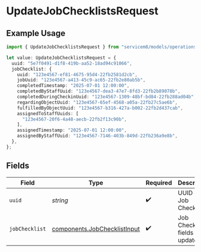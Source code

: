 # UpdateJobChecklistsRequest

## Example Usage

```typescript
import { UpdateJobChecklistsRequest } from "servicem8/models/operations";

let value: UpdateJobChecklistsRequest = {
  uuid: "5e7f0491-d1f8-419b-aa52-18ad94c91066",
  jobChecklist: {
    uuid: "123e4567-ef81-4675-95d4-22fb2581d2cb",
    jobUuid: "123e4567-a413-45c9-ac65-22fb2e80ab5b",
    completedTimestamp: "2025-07-01 12:00:00",
    completedByStaffUuid: "123e4567-dea3-47e7-8fd3-22fb2b89078b",
    completedDuringCheckinUuid: "123e4567-1309-48bf-bd84-22fb288ad04b",
    regardingObjectUuid: "123e4567-65ef-4568-a05a-22fb27c5ae6b",
    fulfilledByObjectUuid: "123e4567-b316-427a-b002-22fb2d437cab",
    assignedToStaffUuids: [
      "123e4567-20f6-4a48-aecb-22fb2f13c90b",
    ],
    assignedTimestamp: "2025-07-01 12:00:00",
    assignedByStaffUuid: "123e4567-7146-403b-849d-22fb236a9e8b",
  },
};
```

## Fields

| Field                                                                        | Type                                                                         | Required                                                                     | Description                                                                  |
| ---------------------------------------------------------------------------- | ---------------------------------------------------------------------------- | ---------------------------------------------------------------------------- | ---------------------------------------------------------------------------- |
| `uuid`                                                                       | *string*                                                                     | :heavy_check_mark:                                                           | UUID of the Job Checklist                                                    |
| `jobChecklist`                                                               | [components.JobChecklistInput](../../models/components/jobchecklistinput.md) | :heavy_check_mark:                                                           | Job Checklist fields to update                                               |